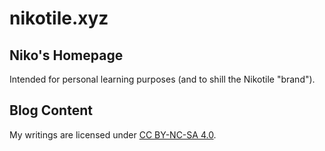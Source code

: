 # nikotile.xyz
## Niko's Homepage

Intended for personal learning purposes (and to shill the Nikotile "brand"). 

## Blog Content
My writings are licensed under [CC BY-NC-SA 4.0](https://creativecommons.org/licenses/by-nc-sa/4.0/).
